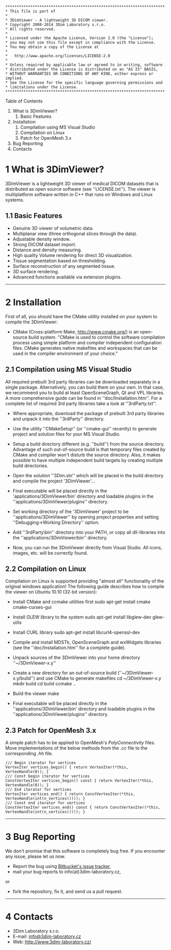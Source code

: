     **********************************************************************
    * This file is part of
    * 
    * 3DimViewer - A lightweight 3D DICOM viewer.
    * Copyright 2008-2014 3Dim Laboratory s.r.o.
    * All rights reserved.
    * 
    * Licensed under the Apache License, Version 2.0 (the "License");
    * you may not use this file except in compliance with the License.
    * You may obtain a copy of the License at
    * 
    *   http://www.apache.org/licenses/LICENSE-2.0
    * 
    * Unless required by applicable law or agreed to in writing, software
    * distributed under the License is distributed on an "AS IS" BASIS,
    * WITHOUT WARRANTIES OR CONDITIONS OF ANY KIND, either express or implied.
    * See the License for the specific language governing permissions and
    * limitations under the License.
    **********************************************************************

Table of Contents

1. What is 3DimViewer?
    1. Basic Features
2. Installation
    1. Compilation using MS Visual Studio
    2. Compilation on Linux
    3. Patch for OpenMesh 3.x
3. Bug Reporting
4. Contacts


1 What is 3DimViewer?
=====================

3DimViewer is a lightweight 3D viewer of medical DICOM datasets that is
distributed as open source software (see ''LICENSE.txt''). The viewer
is multiplatform software written in C++ that runs on Windows and Linux
systems.


1.1 Basic Features
------------------

* Genuine 3D viewer of volumetric data. 
* Multiplanar view (three orthogonal slices through the data). 
* Adjustable density window. 
* Strong DICOM dataset import. 
* Distance and density measuring. 
* High quality Volume rendering for direct 3D visualization.
* Tissue segmentation based on thresholding. 
* Surface reconstruction of any segmented tissue. 
* 3D surface rendering. 
* Advanced functions available via extension plugins. 


---

2 Installation
==============

First of all, you should have the CMake utility installed on your system to 
compile the 3DimViewer:

  * CMake (Cross-platform Make, http://www.cmake.org/) is an open-source build 
  system. "CMake is used to control the software compilation process using 
  simple platform and compiler independent configuration files. CMake generates 
  native makefiles and workspaces that can be used in the compiler environment 
  of your choice."


2.1 Compilation using MS Visual Studio
--------------------------------------

All required prebuilt 3rd party libraries can be downloaded separately in a 
single package. Alternatively, you can build them on your own. In that case, 
we recommend you to build at least OpenSceneGraph, Qt and VPL
libraries. A more comprehensive guide can be found in 
''doc/Installation.htm''. For a complete list of required 3rd party libraries 
take a look at ''3rdParty.txt''.

* Where appropriate, download the package of prebuilt 3rd party libraries and 
unpack it into the ''3rdParty'' directory.

* Use the utility ''CMakeSetup'' (or ''cmake-gui'' recently) to generate 
project and solution files for your MS Visual Studio.

* Setup a build directory different (e.g. ''build'') from the source 
directory. Advantage of such out-of-source build is that temporary files 
created by CMake and compiler won't disturb the source directory. Also, it 
makes possible to have multiple independent build targets by creating 
multiple build 
directories.

* Open the solution ''3Dim.sln'' which will be placed in the build directory 
and compile the project '3DimViewer'...

* Final executable will be placed directly in the 
'applications/3DimViewer/bin' directory and loadable plugins in the 
''applications/3DimViewer/plugins'' directory.

* Set working directory of the '3DimViewer' project to be 
''applications/3DimViewer'' by opening project properties and setting 
''Debugging->Working Directory'' option.

* Add ''3rdParty\bin'' directory into your PATH, or copy all dll-libraries 
into the ''applications/3DimViewer/bin'' directory.

* Now, you can run the 3DimViewer directly from Visual Studio. All icons, 
images, etc. will be correctly found.


2.2 Compilation on Linux
------------------------

Compilation on Linux is supported providing "almost all" functionality of the 
original windows application! The following guide describes how to compile the 
viewer on Ubuntu 10.10 (32-bit version):

* Install CMake and ccmake utilities first
 sudo apt-get install cmake cmake-curses-gui

* Install GLEW library to the system
 sudo apt-get install libglew-dev glew-utils

* Install CURL library
 sudo apt-get install libcurl4-openssl-dev

* Compile and install MDSTk, OpenSceneGraph and wxWidgets libraries
  (see the ''doc/Installation.htm'' for a complete guide).

* Unpack sources of the 3DimViewer into your home directory ''~/3DimViewer-x.y''

* Create a new directory for an out-of-source build
  (''~/3DimViewer-x.y/build'') and use CMake to generate makefiles
 cd ~/3DimViewer-x.y
 mkdir build
 cd build
 ccmake ..

* Build the viewer
 make

* Final executable will be placed directly in the 
''applications/3DimViewer/bin' directory and loadable plugins in the 
''applications/3DimViewer/plugins'' directory.


2.3 Patch for OpenMesh 3.x
--------------------------

A simple patch has to be applied to OpenMesh's *PolyConnectivity* files.
Move implementations of the below methods from the *.cc* file to the corresponding *.hh* file.

    /// Begin iterator for vertices
    VertexIter vertices_begin() { return VertexIter(*this, VertexHandle(0)); }
    /// Const begin iterator for vertices
    ConstVertexIter vertices_begin() const { return VertexIter(*this, VertexHandle(0)); }
    /// End iterator for vertices
    VertexIter vertices_end() { return ConstVertexIter(*this, VertexHandle(int(n_vertices()))); }
    /// Const end iterator for vertices
    ConstVertexIter vertices_end() const { return ConstVertexIter(*this, VertexHandle(int(n_vertices()))); }


---

3 Bug Reporting
===============

We don't promise that this software is completely bug free. If you encounter
any issue, please let us now.

- Report the bug using 
  [Bitbucket's issue tracker](https://bitbucket.org/3dimlab/3dimviewer/issues),
- mail your bug reports to info(at)3dim-laboratory.cz,

or

- fork the repository, fix it, and send us a pull request.


---

4 Contacts
==========

* 3Dim Laboratory s.r.o.
* E-mail: info@3dim-laboratory.cz
* Web: http://www.3dim-laboratory.cz/
